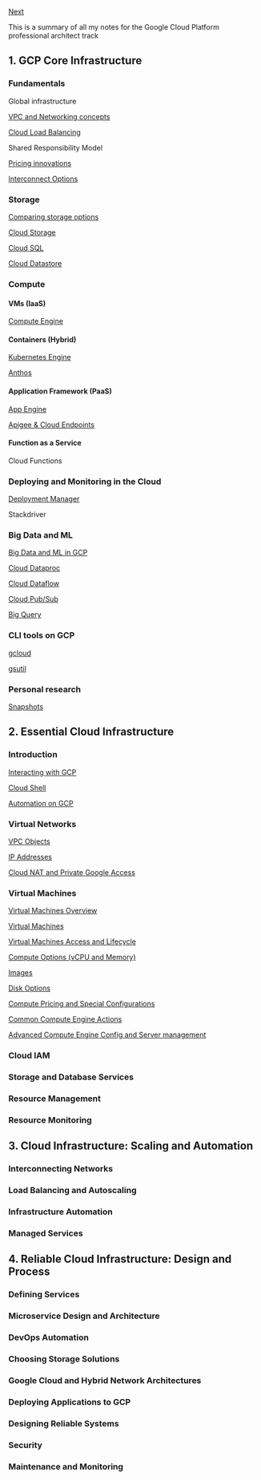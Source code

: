 [Next](https://github.com/paulowe/gcp/blob/main/gcp-core-infrastructure/vpc-networks.md)

This is a summary of all my notes for the Google Cloud Platform professional architect track

## 1. GCP Core Infrastructure                                                                                                                                           
### Fundamentals
Global infrastructure

[VPC and Networking concepts](https://github.com/paulowe/gcp/blob/main/gcp-core-infrastructure/vpc-networks.md)

[Cloud Load Balancing](https://github.com/paulowe/gcp/blob/main/gcp-core-infrastructure/cloud-load-balancer.md)

Shared Responsibility Model

[Pricing innovations](https://github.com/paulowe/gcp/blob/main/gcp-core-infrastructure/pricing.md)

[Interconnect Options](https://github.com/paulowe/gcp/blob/main/gcp-core-infrastructure/interconnect-options.md)
### Storage
[Comparing storage options](https://github.com/paulowe/gcp/blob/main/gcp-core-infrastructure/comparing-storage-options.md) 

[Cloud Storage](https://github.com/paulowe/gcp/blob/main/gcp-core-infrastructure/storage.md)

[Cloud SQL](https://github.com/paulowe/gcp/blob/main/gcp-core-infrastructure/cloud-sql.md)

[Cloud Datastore](https://github.com/paulowe/gcp/blob/main/gcp-core-infrastructure/cloud-datastore.md)
### Compute

#### VMs (IaaS)
[Compute Engine](https://github.com/paulowe/gcp/blob/main/gcp-core-infrastructure/compute-engine.md)
#### Containers (Hybrid)
[Kubernetes Engine](https://github.com/paulowe/gcp/blob/main/gcp-core-infrastructure/kubernetes-engine.md)

[Anthos](https://github.com/paulowe/gcp/blob/main/gcp-core-infrastructure/anthos.md)  
#### Application Framework (PaaS)
[App Engine](https://github.com/paulowe/gcp/blob/main/gcp-core-infrastructure/app-engine.md)

[Apigee & Cloud Endpoints](https://github.com/paulowe/gcp/blob/main/gcp-core-infrastructure/apigee_cloud-endpoints.md)

#### Function as a Service

Cloud Functions

### Deploying and Monitoring in the Cloud
[Deployment Manager](https://github.com/paulowe/gcp/blob/main/gcp-core-infrastructure/deployment-manager.md)

Stackdriver

### Big Data and ML
[Big Data and ML in GCP](https://github.com/paulowe/gcp/blob/main/gcp-core-infrastructure/big_data_ml.md)

[Cloud Dataproc](https://github.com/paulowe/gcp/blob/main/gcp-core-infrastructure/dataproc.md)

[Cloud Dataflow](https://github.com/paulowe/gcp/blob/main/gcp-core-infrastructure/dataflow.md)

[Cloud Pub/Sub](https://github.com/paulowe/gcp/blob/main/gcp-core-infrastructure/cloud-pubsub.md)

[Big Query](https://github.com/paulowe/gcp/blob/main/gcp-core-infrastructure/bigquery.md)

### CLI tools on GCP 
[gcloud](https://github.com/paulowe/gcp/blob/main/gcp-core-infrastructure/gcloud.md)

[gsutil](https://github.com/paulowe/gcp/blob/main/gcp-core-infrastructure/gsutil.md)

### Personal research
[Snapshots](https://github.com/paulowe/gcp/blob/main/gcp-core-infrastructure/snapshots.md)

## 2. Essential Cloud Infrastructure
### Introduction
[Interacting with GCP](https://github.com/paulowe/gcp/blob/main/interacting-with-gcp.md)

[Cloud Shell](https://github.com/paulowe/gcp/blob/main/cloud-shell.md)

[Automation on GCP](https://github.com/paulowe/gcp/blob/main/automation-on-gcp.md)

### Virtual Networks
[VPC Objects](https://github.com/paulowe/gcp/blob/main/vpc-objects.md)

[IP Addresses](https://github.com/paulowe/gcp/blob/main/ip-addresses.md)

[Cloud NAT and Private Google Access](https://github.com/paulowe/gcp/blob/main/cloud-nat-pga.md)

### Virtual Machines

[Virtual Machines Overview](https://github.com/paulowe/gcp/blob/main/virtual-machines-overview.md)

[Virtual Machines](https://github.com/paulowe/gcp/blob/main/virtual-machines.md)

[Virtual Machines Access and Lifecycle](https://github.com/paulowe/gcp/blob/main/vm-access-lifecycle.md)

[Compute Options (vCPU and Memory)](https://github.com/paulowe/gcp/blob/main/compute-options.md)

[Images](https://github.com/paulowe/gcp/blob/main/images.md)

[Disk Options](https://github.com/paulowe/gcp/blob/main/disk-options.md)

[Compute Pricing and Special Configurations](https://github.com/paulowe/gcp/blob/main/vm-pricing-special-configs.md)

[Common Compute Engine Actions](https://github.com/paulowe/gcp/blob/main/compute-engine-actions.md)

[Advanced Compute Engine Config and Server management](https://github.com/paulowe/gcp/blob/main/mc-server-lab.md)

### Cloud IAM

### Storage and Database Services

### Resource Management

### Resource Monitoring

## 3. Cloud Infrastructure: Scaling and Automation
### Interconnecting Networks

### Load Balancing and Autoscaling

### Infrastructure Automation

### Managed Services

## 4. Reliable Cloud Infrastructure: Design and Process
### Defining Services

### Microservice Design and Architecture

### DevOps Automation

### Choosing Storage Solutions

### Google Cloud and Hybrid Network Architectures

### Deploying Applications to GCP

### Designing Reliable Systems

### Security

### Maintenance and Monitoring
